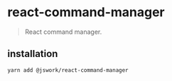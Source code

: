 # react-command-manager
> React command manager.

## installation
```shell
yarn add @jswork/react-command-manager
```
